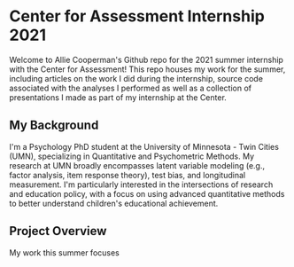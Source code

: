 Center for Assessment Internship 2021
=====================================

Welcome to Allie Cooperman's Github repo for the 2021 summer internship with the Center for Assessment! This repo houses my work for the summer, including articles on the 
work I did during the internship, source code associated with the analyses I performed as well as a collection of presentations I made as part of my internship at the Center. 

## My Background

I'm a Psychology PhD student at the University of Minnesota - Twin Cities (UMN), specializing in Quantitative and Psychometric Methods. My research at UMN broadly encompasses 
latent variable modeling (e.g., factor analysis, item response theory), test bias, and longitudinal measurement. I'm particularly interested in the intersections of research 
and education policy, with a focus on using advanced quantitative methods to better understand children's educational achievement.

## Project Overview 

My work this summer focuses 
